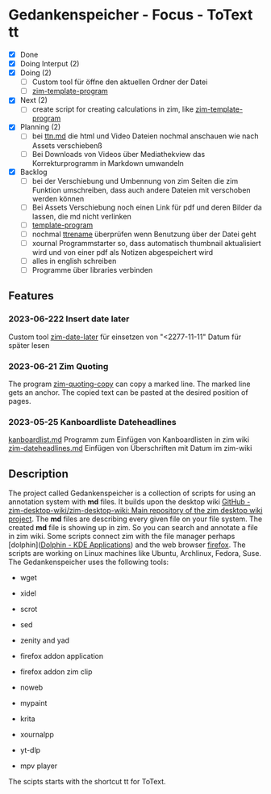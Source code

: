 # Gedankenspeicher - Focus - ToText tt

- [X] Done
- [X] Doing Interput (2)
- [X] Doing (2)
    - [ ] Custom tool für öffne den aktuellen Ordner der Datei
    - [ ] [zim-template-program]()
- [X] Next (2)
    - [ ] create script for creating calculations in zim, like [zim-template-program]()
- [X] Planning (2)
	- [ ] bei [ttn.md](ttn.md) die html und Video Dateien
	nochmal anschauen wie nach Assets verschiebenß
	- [ ] Bei Downloads von Videos über Mediathekview
	das Korrekturprogramm in Markdown umwandeln
- [X] Backlog
	- [ ] bei der Verschiebung und Umbennung von zim Seiten
	die zim Funktion umschreiben, dass auch andere Dateien
	mit verschoben werden können
	- [ ] Bei Assets Verschiebung noch einen Link für pdf und
	deren Bilder da lassen, die md nicht verlinken
	- [ ] [template-program](template-program.md)
	- [ ] nochmal [ttrename](ttrename.md) überprüfen wenn Benutzung über der Datei geht
	- [ ] xournal Programmstarter so, dass automatisch thumbnail
	aktualisiert wird und von einer pdf als Notizen abgespeichert wird
	- [ ] alles in english schreiben
	- [ ] Programme über libraries verbinden

## Features

### 2023-06-222 Insert date later
Custom tool [zim-date-later]() für einsetzen von "<2277-11-11" Datum für später lesen

### 2023-06-21 Zim Quoting
The program [zim-quoting-copy]() can copy a marked line. The marked line gets an anchor. The copied text can be pasted at the desired position of pages.

### 2023-05-25 Kanboardliste Dateheadlines
[kanboardlist.md](kanboardlist.md) Programm zum Einfügen von Kanboardlisten in zim wiki
[zim-dateheadlines.md](zim-dateheadlines.md) Einfügen von Überschriften mit Datum im zim-wiki


## Description
The project called Gedankenspeicher is a collection of scripts for using an annotation system with **md** files. It builds upon the desktop wiki [GitHub - zim-desktop-wiki/zim-desktop-wiki: Main repository of the zim desktop wiki project](https://github.com/zim-desktop-wiki/zim-desktop-wiki). The **md** files are describing every given file on your file system. The created **md** file is showing up in zim. So you can search and annotate a file in zim wiki. Some scripts connect zim with the file manager perhaps [dolphin]([Dolphin - KDE Applications](https://apps.kde.org/dolphin/)) and the web browser [firefox](https://www.mozilla.org/en-US/firefox/new/). The scripts are working on Linux machines like Ubuntu, Archlinux, Fedora, Suse. The Gedankenspeicher uses the following tools:

- wget

- xidel

- scrot

- sed

- zenity and yad

- firefox addon application

- firefox addon zim clip

- noweb

- mypaint

- krita

- xournalpp

- yt-dlp

- mpv player

The scipts starts with the shortcut tt for ToText. 
